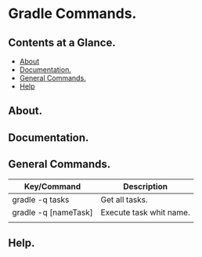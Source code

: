 # Gradle Commands.





## Contents at a Glance.
* [About](#about)
* [Documentation.](#documentation)
* [General Commands.](#general-commands)
* [Help](#help)





## About.





## Documentation.





## General Commands.

| Key/Command                                                                 | Description                                                                     |
| --------------------------------------------------------------------------- | ------------------------------------------------------------------------------- |
| gradle -q tasks                                                             | Get all tasks.                                                                  |
| gradle -q [nameTask]                                                        | Execute task whit name.                                                         |
|                                                                             |                                                                                 |





## Help.
